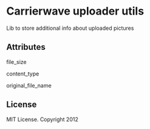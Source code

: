 # Carrierwave uploader utils 

Lib to store additional info about uploaded pictures

## Attributes

file_size

content_type          

original_file_name

## License

MIT License. Copyright 2012
